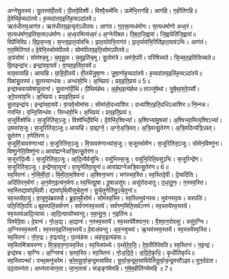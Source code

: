 

  
अग्ने॑सु॒तस्य॑। सु॒तस्य॑पी॒तये॑। पी॒तये॒विश्वैः॑। विश्वै॒रूमे॑भिः। ऊमे॑भि॒राग॑हि। आग॑हि। ग॒हीति॑गहि॥ दे॒वेभि॑र्ह॒व्यदा॑तये। ह॒व्यदा॑तय॒इति॑ह॒व्यऽदा॑तये॥  
ऋत॑धीतय॒आग॑त। ऋत॑धीतय॒इत्यृत॑ऽधीतयः। आग॑त। ग॒त॒स॒त्यध॑र्माणः। स॒त्यध॑र्माणो अध्व॒रं। स॒त्यध॑र्माण॒इति॑स॒त्यऽध॑र्माणः। अ॒ध्व॒रमित्य॑ध्व॒रं॥ अ॒ग्नेःपि॑बत। पि॒ब॒त॒जि॒ह्वया॑। जि॒ह्वयेति॑जि॒ह्वया॑॥  
विप्रे॑भिविप्र। वि॒प्र॒स॒न्त्य॒। स॒न्त्य॒प्रा॒त॒र्याव॑भिः। प्रा॒त॒र्याव॑भि॒राग॑तं। प्रा॒त॒र्याव॑भि॒रिति॑प्रा॒त॒याव॑ऽभिः। आग॑तं। ग॒त॒मिति॑गतं॥ दे॒वेभि॒स्सोम॑पीतये। सोम॑पीतय॒इति॒सोम॑ऽपीतये॥  
अ॒यंसोमः॑। सोम॑श्च॒मू। च॒मूसु॒तः। च॒मूइति॑च॒मू। सु॒तोम॑त्रे। अम॑त्रे॒परि॑। परि॑षिच्यते। सि॒च्य॒त॒इति॑सिच्यते॥ प्रि॒यइन्द्रा॑य। इन्द्रा॑यवा॒यवे॑। वा॒यव॒इति॑वा॒यवे॑॥  
वाय॒वाया॑हि। आया॑हि। या॒हि॒वी॒तये॑। वी॒तये॑जु॒षा॒णः। जु॒षा॒णोह॒व्यदा॑तये। ह॒व्यदा॑तय॒इति॑ह॒व्यऽदा॑तये॥ पिबा॑सु॒तस्य॑। सु॒तस्यान्ध॑सः। अन्ध॑सो॒भि। अ॒भिप्रयः॑। प्रय॒इति॒प्रयः॑॥ 5॥  
इन्द्र॑श्चवायवेषांसु॒तानां॑। सु॒तानां॑पी॒थिं। पी॒थिम॑र्हथः। अ॒र्ह॒थ॒इत्य॑र्हथः॥ ताञ्जु॑षेथां। जु॒षे॒था॒म॒रे॒पसौ॑। अ॒रे॒पसा॑व॒भि। अ॒भिप्रयः॑। प्रय॒इति॒प्रयः॑॥  
सु॒ताइन्द्रा॑य। इन्द्रा॑यवा॒यवे॑। वा॒यवे॒सोमा॑सः। सोमा॑सो॒दध्या॑शिरः। दध्या॑शिर॒इति॒दधि॑ऽआशिरः॥ नि॒म्नन्न। नय॑न्ति। य॒न्ति॒सिन्ध॑वः। सिन्ध॑वो॒भि। अ॒भिप्रयः॑। प्रय॒इति॒प्रयः॑॥  
स॒जूर्विश्वे॑भिः। स॒जूरिति॑स॒ऽजूः। विश्वे॑भिर्दे॒वेभिः॑। दे॒वेभि॑र॒श्विभ्यां॑। अ॒श्विभ्या॑मु॒षसा॑। अ॒श्विभ्या॒मित्य॒श्विऽभ्यां॑। उ॒षसा॑स॒जूः। स॒जूरिति॑स॒ऽजूः॥ आया॑हि। या॒ह्य॒ग्ने॒। अ॒ग्ने॒अ॒त्रि॒वत्। अ॒त्रि॒वत्सु॒तेर॑ण। अ॒त्रि॒वदित्य॑त्रि॒ऽवत्। सु॒तेर॑ण। र॒णेति॑रण॥  
स॒जूर्मि॒त्रावरु॑णाभ्यां। स॒जूरिति॑स॒ऽजूः। मि॒त्रावरु॑णाभ्यांस॒जूः। स॒जूस्सोमे॑न। स॒जूरिति॑स॒ऽजूः। सोमे॑न॒विष्णु॑ना। विष्णु॒नेति॒विष्णु॑ना॥ आया॑ह्यग्नेअत्रि॒वत्सु॒तेर॑ण॥  
स॒जूरा॑दि॒त्यैः। स॒जूरिति॑स॒ऽजूः। आ॒दि॒त्यैर्वसु॑भिः। वसु॑भिस्स॒जूः। वसु॑भि॒रिति॒वसु॑ऽभिः। स॒जूरिन्द्रे॑ण। स॒जूरिति॑स॒ऽजूः। इन्द्रे॑णवा॒युना॑। वा॒युनेति॑वा॒युना॑॥ आया॑ह्यग्नेअत्रि॒वत्सु॒तेर॑ण॥ 6॥  
स्व॒स्तिनः॑। नो॒मि॒मी॒तां॒। मि॒मी॒ता॒म॒श्विना॑। अ॒श्विना॒भगः॑। भग॑स्स्व॒स्ति। स्व॒स्तिदे॒वी। दे॒व्यदि॑तिः। अदि॑तिरन॒र्वणः॑। अ॒न॒र्वण॒इत्य॑न॒र्वणः॑॥ स्व॒स्तिपू॒षा। पू॒षाअसु॑रः। असु॑रोदधातु। द॒धा॒तु॒नः॒। न॒स्स्व॒स्ति। स्व॒स्तिद्यावा॑पृथि॒वी। द्यावा॑पृथि॒वीसुचे॒तुना॑। सु॒चे॒तुनेति॑सु॒ऽचे॒तुना॑॥  
स्व॒स्तये॑वा॒युं। वा॒युमुप॑ब्रवामहै। ब्रु॒वा॒म॒है॒सोमं॑। सोमं॑स्व॒स्ति। स्व॒स्तिभुव॑नस्य। भुव॑नस्य॒यः। यस्पतिः॑। पति॒रिति॒पतिः॑॥ बृह॒स्पतिं॒सर्व॑गणं। सर्व॑गणंस्व॒स्तये॑। सर्व॑गण॒मिति॒सर्व॑ऽगणं। स्व॒स्तये॑स्व॒स्तये॑। स्व॒स्तय॑आदि॒त्यासः॑। आ॒दि॒त्यासो॑भवन्तु। भ॒व॒न्तु॒नः॒। न॒इति॑नः॥  
विश्वे॑दे॒वाः। दे॒वानः॑। नो॒अ॒द्य। अ॒द्यानः॑। न॒स्स्व॒स्तये॑। स्व॒स्तये॑वैश्वान॒रः। वै॒श्वा॒न॒रोवसुः॑। वसु॑र॒ग्निः। अ॒ग्निस्स्व॒स्तये॑। स्व॒स्तय॒इति॑स्व॒स्तये॑॥ दे॒वाअ॑वन्तु। अ॒व॒न्त्वृ॒भवः॑। ऋ॒भव॑स्स्व॒स्तये॑। स्व॒स्तये॑स्व॒स्ति। स्व॒स्तिनः॑। नो॒रु॒द्रः। रु॒द्रःपा॑तु। पा॒त्वंह॑सः। अंह॑स॒इत्यंह॑सः॥  
स्व॒स्तिमि॑त्रावरुणा। मि॒त्रा॒व॒रु॒णा॒स्व॒स्ति। स्व॒स्तिप॑थ्ये। प॒थ्ये॒रे॒व॒ति॒। रे॒व॒तीति॑रेवति॥ स्व॒स्तिनः॑। न॒इन्द्रः॑। इन्द्र॑श्च। चा॒ग्निः। अ॒ग्निश्च॑। च॒स्व॒स्ति। स्व॒स्तिनः॑। नो॒अ॒दि॒ते॒। अ॒दि॒ते॒कृ॒धि॒। कृ॒धीति॑कृधि॥  
स्व॒स्तिपन्थां॑। पन्था॒मनु॑चरेम। च॒रे॒म॒सू॒र्या॒च॒न्द्र॒मसा॑विव। सू॒र्या॒च॒न्द्र॒म॒साविवेति॑सू॒र्या॒च॒न्द्र॒मसौ॑ऽइव॥ पुन॒र्दद॑ता। दद॒ताघ्न॑ता। अघ्न॑ताजान॒ता। जा॒न॒तासं। सङ्ङ्ग॑मेमहि। ग॒मे॒म॒हीति॑गमेमहि ॥ 7॥  
